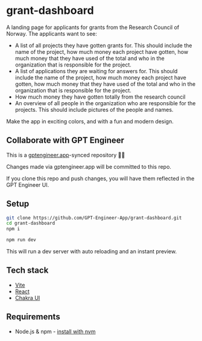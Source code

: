 # grant-dashboard

A landing page for applicants for grants from the Research Council of Norway. 
The applicants want to see:
- A list of all projects they have gotten grants for. This should include the name of the project, how much money each project have gotten, how much money that they have used of the total and who in the organization that is responsible for the project.
- A list of applications they are waiting for answers for. This should include the name of the project, how much money each project have gotten, how much money that they have used of the total and who in the organization that is responsible for the project.
- How much money they have gotten totally from the research council
- An overview of all people in the organization who are responsible for the projects. This should include pictures of the people and names. 

Make the app in exciting colors, and with a fun and modern design. 

## Collaborate with GPT Engineer

This is a [gptengineer.app](https://gptengineer.app)-synced repository 🌟🤖

Changes made via gptengineer.app will be committed to this repo.

If you clone this repo and push changes, you will have them reflected in the GPT Engineer UI.

## Setup

```sh
git clone https://github.com/GPT-Engineer-App/grant-dashboard.git
cd grant-dashboard
npm i
```

```sh
npm run dev
```

This will run a dev server with auto reloading and an instant preview.

## Tech stack

- [Vite](https://vitejs.dev/)
- [React](https://react.dev/)
- [Chakra UI](https://chakra-ui.com/)

## Requirements

- Node.js & npm - [install with nvm](https://github.com/nvm-sh/nvm#installing-and-updating)
